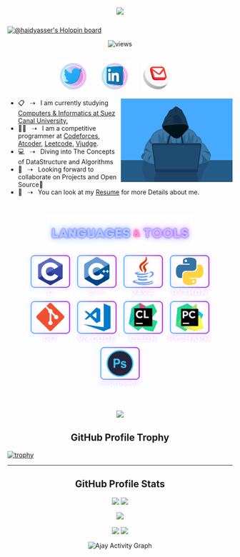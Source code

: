 <!--Intro & Greerings-->

<h1 align="center">
  <a href="#">
    <img src="https://readme-typing-svg.herokuapp.com/?lines=Hey,+I+am+Haidy+Yasser!;Great+to+Have+You+Here!&center=true&size=25">
  </a>
	
	
</h1>

[![@haidyasser's Holopin board](https://holopin.io/api/user/board?user=haidyasser)](https://holopin.io/@haidyasser)

<!--Greetings End-->

<!-- Profile View Counter-->

<div align="center"><img src="https://komarev.com/ghpvc/?username=haidyasser&style=circle&color=blue" alt="views"/></div>
<br/> 
<!-- Counter End -->


<!-- Social Handles-->

  <p align="center">
  <a href="https://twitter.com/Haidyasser2003"><img width="66px" alt="Lt" title="Twitter" src="https://github.com/Haidyasser/Haidyasser/blob/main/Assets/Social_Icons/twitter_2v%20(1).png"/></a>
  &#8287;&#8287;&#8287;&#8287;&#8287;
  <a href="https://www.linkedin.com/in/haidyasser/"><img width="66px" alt="In" title="LinkedIn" src="https://github.com/Haidyasser/Haidyasser/blob/main/Assets/Social_Icons/twitter_2v%20(5).png"/></a>
  &#8287;&#8287;&#8287;&#8287;&#8287;
  <a href="mailto:haidyasser3@gmail.com"><img width="66px" alt="Fb" title="Gmail" src="https://github.com/Haidyasser/Haidyasser/blob/main/Assets/Social_Icons/3d-logo-Gmail.png"/></a>
  &#8287;&#8287;&#8287;&#8287;&#8287;
  </p>
  
<!-- Handles End-->



<!-- Prgrammer-->

<img align="right" width=250px src="https://github.com/Haidyasser/Haidyasser/blob/main/Assets/Images/Programmer.png">

<!-- Prgrammer End Here -->


<!-- Personal Talks -->

- 📋 &nbsp; ⇢ &nbsp; I am currently studying [Computers & Informatics at Suez Canal University.](http://suez.edu.eg/ar/?page_id=7325&lang=en)
- 👨‍💻 &nbsp; ⇢ &nbsp; I am a competitive programmer at [Codeforces](https://codeforces.com/profile/Haidy_Yasser), [Atcoder](https://atcoder.jp/users/Haidy_Yasser), [Leetcode](https://leetcode.com/haidyasser3/), [Vjudge](https://vjudge.net/user/Haidy_Yasser).
- 💻 &nbsp; ⇢ &nbsp; Diving into The Concepts of DataStructure and Algorithms
- 🤝 &nbsp; ⇢ &nbsp; Looking forward to collaborate on Projects and Open Source🎉
- 🔭 &nbsp; ⇢ &nbsp; You can look at my [Resume](https://drive.google.com/file/d/1NsDCqG1kMOkpascP41Kq5G54YZN0-XZA/view) for more Details about me.

<!-- Talks End here -->


<!---languages & Tools text --->

<div>&nbsp;</div>
<p align="center"><img height="65" alt="Languages and tools text" src="https://github.com/DataOpsEnthusiast/DataOpsEnthusiast/blob/main/Assets/Images/Languages.svg"/></p>

<div align="center">

<!--- language icons --->

<img height="100" src="https://github.com/Haidyasser/Haidyasser/blob/main/Assets/Icons/C.png" />
<img height="100" src="https://github.com/Haidyasser/Haidyasser/blob/main/Assets/Icons/CPP.png" />
<img height="100" src="https://github.com/DataOpsEnthusiast/DataOpsEnthusiast/blob/main/Assets/Icons/JAVA.png" />
<!--img height="100" src="https://github.com/Haidyasser/Haidyasser/blob/main/Assets/Icons/HTML.png" />
<img height="100" src="https://github.com/Haidyasser/Haidyasser/blob/main/Assets/Icons/CSS.png" /-->
<!-- img height="100" src="https://github.com/Haidyasser/Haidyasser/blob/main/Assets/Icons/JS.png" /-->
	
<img height="100" src="https://github.com/Haidyasser/Haidyasser/blob/main/Assets/Icons/PYTHON.png" />
<img height="100" src="https://github.com/Haidyasser/Haidyasser/blob/main/Assets/Icons/git.png" />
<img height="100" src="https://github.com/Haidyasser/Haidyasser/blob/main/Assets/Icons/vscode.png" />
<!-- img height="100" src="https://github.com/Haidyasser/Haidyasser/blob/main/Assets/Icons/vstudio.png" /-->
<!--img height="100" src="https://github.com/Haidyasser/Haidyasser/blob/main/Assets/Icons/intellij.png" /-->
<img height="100" src="https://github.com/Haidyasser/Haidyasser/blob/main/Assets/Icons/clion.png" />
<img height="100" src="https://github.com/Haidyasser/Haidyasser/blob/main/Assets/Icons/pycharm.png" />
<!--img height="100" src="https://github.com/Haidyasser/Haidyasser/blob/main/Assets/Icons/anaconda.png" />
<!--img height="100" src="https://github.com/Haidyasser/Haidyasser/blob/main/Assets/Icons/JUPYTER.png" />
<!-- img height="100" src="https://github.com/Haidyasser/Haidyasser/blob/main/Assets/Icons/SPYDER.png" /-->
<!-- img height="100" src="https://github.com/Haidyasser/Haidyasser/blob/main/Assets/Icons/TABLEAU.png" /-->
<!-- img height="100" src="https://github.com/Haidyasser/Haidyasser/blob/main/Assets/Icons/STATS.png" />
<img height="100" src="https://github.com/Haidyasser/Haidyasser/blob/main/Assets/Icons/EXCEL.png" />
<img height="100" src="https://github.com/Haidyasser/Haidyasser/blob/main/Assets/Icons/visio.png" />
<img height="100" src="https://github.com/Haidyasser/Haidyasser/blob/main/Assets/Icons/SQL.png" />
<img height="100" src="https://github.com/DHaidyasser/Haidyasser/blob/main/Assets/Icons/AZURE.png" /-->
<img height="100" src="https://github.com/Haidyasser/Haidyasser/blob/main/Assets/Icons/ps.png" />
<!-- img height="100" src="https://github.com/Haidyasser/Haidyasser/blob/main/Assets/Icons/id.png" />
<img height="100" src="https://github.com/Haidyasser/Haidyasser/blob/main/Assets/Icons/ai.png" />
<img height="100" src="https://github.com/Haidyasser/Haidyasser/blob/main/Assets/Icons/xd.png" />
<img height="100" src="https://github.com/Haidyasser/Haidyasser/blob/main/Assets/Icons/fg.png" /-->

  
&nbsp;
  </div>
  
<!--- Languages & Tools End --->


<!--Trophies Start here-->

<p align="center">
<img width="100" src="https://user-images.githubusercontent.com/6661165/91657958-61b4fd00-eb00-11ea-9def-dc7ef5367e34.png"/>  
<h2 align="center">GitHub Profile Trophy</h2></p>
<p align="center">

[![trophy](https://github-profile-trophy.vercel.app/?username=haidyasser&theme=dracula&margin-w=55)](https://github.com/ryo-ma/github-profile-trophy)

</p>

<!-- Trophies End here-->





<!--- Github Stats Starts --->


<hr>
<h2 align="center">GitHub Profile Stats</h2></p>
<p align="center">
  <img width="400px" src="https://github-readme-stats.vercel.app/api?username=haidyasser&count_private=true&show_icons=true&theme=material-palenight&hide_border=true&bg_color=1F222E" />
  <img width="400px" src="https://github-readme-streak-stats.herokuapp.com?user=haidyasser&theme=material-palenight&hide_border=true&fire=C77800&ring=7C2AE8&background=1F222E" />
  
</p>

<div align="center">

![](http://github-profile-summary-cards.vercel.app/api/cards/profile-details?username=Haidyasser&theme=radical)

</div>

<div align="center">

![](http://github-profile-summary-cards.vercel.app/api/cards/repos-per-language?username=Haidyasser&theme=radical) ![](http://github-profile-summary-cards.vercel.app/api/cards/most-commit-language?username=haidyasser&theme=radical)

<a><img alt="Ajay Activity Graph" src="https://github-readme-activity-graph.cyclic.app/graph?username=haidyasser&theme=react-dark&hide_border=true" /></a>

</div>

